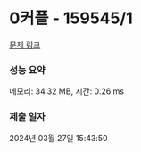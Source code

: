 # 0커플 - 159545/1 

[문제 링크](https://level.goorm.io/exam/159545/0%EC%BB%A4%ED%94%8C/quiz/1) 

### 성능 요약

메모리: 34.32 MB, 시간: 0.26 ms

### 제출 일자

2024년 03월 27일 15:43:50

